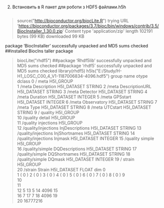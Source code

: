 ```R
```
2. Встановить в R пакет для роботи з HDF5 файлами.h5h
```R
```
> source("http://bioconductor.org/biocLite.R")
trying URL 'https://bioconductor.org/packages/3.7/bioc/bin/windows/contrib/3.5/BiocInstaller_1.30.0.zip'
Content type 'application/zip' length 102191 bytes (99 KB)
downloaded 99 KB

package ‘BiocInstaller’ successfully unpacked and MD5 sums checked
##installed BiocIns
taller package
> biocLite("rhdf5")
##package ‘Rhdf5lib’ successfully unpacked and MD5 sums checked
##package ‘rhdf5’ successfully unpacked and MD5 sums checked
> library(rhdf5)
> h5ls("E:/Study/H-H1_LOSC_C00_4_V1-1187006834-4096.hdf5")
group            name       otype  dclass
0                    /            meta   H5I_GROUP        
1                /meta     Description H5I_DATASET  STRING
2                /meta  DescriptionURL H5I_DATASET  STRING
3                /meta        Detector H5I_DATASET  STRING
4                /meta        Duration H5I_DATASET INTEGER
5                /meta        GPSstart H5I_DATASET INTEGER
6                /meta     Observatory H5I_DATASET  STRING
7                /meta            Type H5I_DATASET  STRING
8                /meta        UTCstart H5I_DATASET  STRING
9                    /         quality   H5I_GROUP        
10            /quality          detail   H5I_GROUP        
11            /quality      injections   H5I_GROUP        
12 /quality/injections InjDescriptions H5I_DATASET  STRING
13 /quality/injections   InjShortnames H5I_DATASET  STRING
14 /quality/injections         Injmask H5I_DATASET INTEGER
15            /quality          simple   H5I_GROUP        
16     /quality/simple  DQDescriptions H5I_DATASET  STRING
17     /quality/simple    DQShortnames H5I_DATASET  STRING
18     /quality/simple          DQmask H5I_DATASET INTEGER
19                   /          strain   H5I_GROUP        
20             /strain          Strain H5I_DATASET   FLOAT
dim
0          
1     ( 0 )
2     ( 0 )
3     ( 0 )
4     ( 0 )
5     ( 0 )
6     ( 0 )
7     ( 0 )
8     ( 0 )
9          
10         
11         
12        5
13        5
14     4096
15         
16        7
17        7
18     4096
19         
20 16777216


